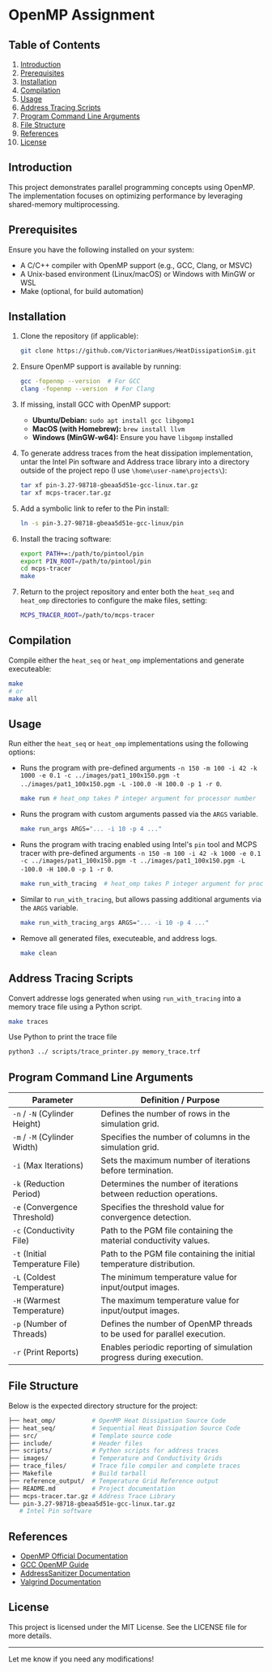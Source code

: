 # OpenMP Assignment

## Table of Contents

1. [Introduction](#introduction)
2. [Prerequisites](#prerequisites)
3. [Installation](#installation)
4. [Compilation](#compilation)
5. [Usage](#usage)
6. [Address Tracing Scripts](#address-tracing-scripts)
7. [Program Command Line Arguments](#program-command-line-arguments)
8. [File Structure](#file-structure)
9. [References](#references)
10. [License](#license)

## Introduction

This project demonstrates parallel programming concepts using OpenMP. The implementation focuses on optimizing performance by leveraging shared-memory multiprocessing.

## Prerequisites

Ensure you have the following installed on your system:

- A C/C++ compiler with OpenMP support (e.g., GCC, Clang, or MSVC)
- A Unix-based environment (Linux/macOS) or Windows with MinGW or WSL
- Make (optional, for build automation)

## Installation

1. Clone the repository (if applicable):

   ```sh
   git clone https://github.com/VictorianHues/HeatDissipationSim.git
   ```

2. Ensure OpenMP support is available by running:

   ```sh
   gcc -fopenmp --version  # For GCC
   clang -fopenmp --version  # For Clang
   ```

3. If missing, install GCC with OpenMP support:

   - **Ubuntu/Debian:** `sudo apt install gcc libgomp1`
   - **MacOS (with Homebrew):** `brew install llvm`
   - **Windows (MinGW-w64):** Ensure you have `libgomp` installed

4. To generate address traces from the heat dissipation implementation, untar the Intel Pin software and Address trace library into a directory outside of the project repo (I use `\home\user-name\projects\`):

   ``` sh
   tar xf pin-3.27-98718-gbeaa5d51e-gcc-linux.tar.gz
   tar xf mcps-tracer.tar.gz
   ```

5. Add a symbolic link to refer to the Pin install:

   ``` sh
   ln -s pin-3.27-98718-gbeaa5d51e-gcc-linux/pin
   ```

6. Install the tracing software:

   ``` sh
   export PATH+=:/path/to/pintool/pin
   export PIN_ROOT=/path/to/pintool/pin
   cd mcps-tracer
   make
   ```

7. Return to the project repository and enter both the `heat_seq` and `heat_omp` directories to configure the make files, setting:

   ``` sh
   MCPS_TRACER_ROOT=/path/to/mcps-tracer
   ```

## Compilation
Compile either the `heat_seq` or `heat_omp` implementations and generate executeable:

   ``` sh
   make
   # or
   make all
   ```

## Usage

Run either the `heat_seq` or `heat_omp` implementations using the following options:

- Runs the program with pre-defined arguments `-n 150 -m 100 -i 42 -k 1000 -e 0.1 -c ../images/pat1_100x150.pgm -t ../images/pat1_100x150.pgm -L -100.0 -H 100.0 -p 1 -r 0`.

   ``` sh
   make run # heat_omp takes P integer argument for processor number
   ```

- Runs the program with custom arguments passed via the `ARGS` variable.

   ``` sh
   make run_args ARGS="... -i 10 -p 4 ..."
   ```

- Runs the program with tracing enabled using Intel's `pin` tool and MCPS tracer with pre-defined arguments `-n 150 -m 100 -i 42 -k 1000 -e 0.1 -c ../images/pat1_100x150.pgm -t ../images/pat1_100x150.pgm -L -100.0 -H 100.0 -p 1 -r 0`.

   ``` sh
   make run_with_tracing  # heat_omp takes P integer argument for processor number
   ```

- Similar to `run_with_tracing`, but allows passing additional arguments via the `ARGS` variable.

   ``` sh
   make run_with_tracing_args ARGS="... -i 10 -p 4 ..."
   ```

- Remove all generated files, executeable, and address logs.

   ``` sh
   make clean
   ```

## Address Tracing Scripts

Convert addresse logs generated when using `run_with_tracing` into a memory trace file using a Python script.

   ``` sh
   make traces
   ```

Use Python to print the trace file

   ``` sh
   python3 ../ scripts/trace_printer.py memory_trace.trf
   ```

## Program Command Line Arguments

| Parameter        | Definition / Purpose |
|-----------------|-----------------------------|
| `-n` / `-N` (Cylinder Height)  | Defines the number of rows in the simulation grid. |
| `-m` / `-M` (Cylinder Width)  | Specifies the number of columns in the simulation grid. |
| `-i` (Max Iterations)  | Sets the maximum number of iterations before termination. |
| `-k` (Reduction Period)  | Determines the number of iterations between reduction operations. |
| `-e` (Convergence Threshold)  | Specifies the threshold value for convergence detection. |
| `-c` (Conductivity File)  | Path to the PGM file containing the material conductivity values. |
| `-t` (Initial Temperature File)  | Path to the PGM file containing the initial temperature distribution. |
| `-L` (Coldest Temperature)  | The minimum temperature value for input/output images. |
| `-H` (Warmest Temperature)  | The maximum temperature value for input/output images. |
| `-p` (Number of Threads)  | Defines the number of OpenMP threads to be used for parallel execution. |
| `-r` (Print Reports)  | Enables periodic reporting of simulation progress during execution. |

## File Structure

Below is the expected directory structure for the project:

```sh
├── heat_omp/          # OpenMP Heat Dissipation Source Code
├── heat_seq/          # Sequential Heat Dissipation Source Code
├── src/               # Template source code
├── include/           # Header files
├── scripts/           # Python scripts for address traces
├── images/            # Temperature and Conductivity Grids
├── trace_files/       # Trace file compiler and complete traces
├── Makefile           # Build tarball
├── reference_output/  # Temperature Grid Reference output
├── README.md          # Project documentation
├── mcps-tracer.tar.gz # Address Trace Library
└── pin-3.27-98718-gbeaa5d51e-gcc-linux.tar.gz
   # Intel Pin software
```

## References

- [OpenMP Official Documentation](https://www.openmp.org/)
- [GCC OpenMP Guide](https://gcc.gnu.org/onlinedocs/libgomp/)
- [AddressSanitizer Documentation](https://clang.llvm.org/docs/AddressSanitizer.html)
- [Valgrind Documentation](http://valgrind.org/)

## License

This project is licensed under the MIT License. See the LICENSE file for more details.

---

Let me know if you need any modifications!
